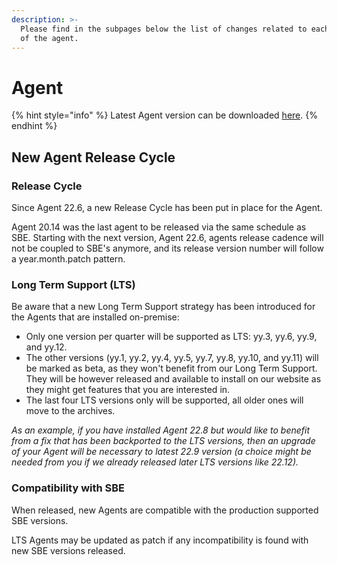```yaml
---
description: >-
  Please find in the subpages below the list of changes related to each version
  of the agent.
---
```


# Agent

{% hint style="info" %}
Latest Agent version can be downloaded [here](https://storage.googleapis.com/sym-platform/developers/rest-api/agent-22.6.2.zip).
{% endhint %}

## New Agent Release Cycle

### Release Cycle

Since Agent 22.6, a new Release Cycle has been put in place for the Agent.

Agent 20.14 was the last agent to be released via the same schedule as SBE. Starting with the next version, Agent 22.6, agents release cadence will not be coupled to SBE's anymore, and its release version number will follow a year.month.patch pattern.

### Long Term Support (LTS)

Be aware that a new Long Term Support strategy has been introduced for the Agents that are installed on-premise:

* Only one version per quarter will be supported as LTS: yy.3, yy.6, yy.9, and yy.12.
* The other versions (yy.1, yy.2, yy.4, yy.5, yy.7, yy.8, yy.10, and yy.11) will be marked as beta, as they won't benefit from our Long Term Support. They will be however released and available to install on our website as they might get features that you are interested in.
* The last four LTS versions only will be supported, all older ones will move to the archives.

_As an example, if you have installed Agent 22.8 but would like to benefit from a fix that has been backported to the LTS versions, then an upgrade of your Agent will be necessary to latest 22.9 version (a choice might be needed from you if we already released later LTS versions like 22.12)._

### Compatibility with SBE

When released, new Agents are compatible with the production supported SBE versions.

LTS Agents may be updated as patch if any incompatibility is found with new SBE versions released.
